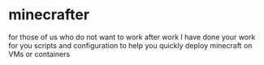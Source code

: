 # minecrafter
for those of us who do not want to work after work I have done your work for you
scripts and configuration to help you quickly deploy minecraft on VMs or containers
